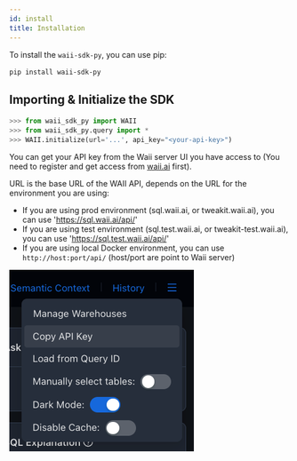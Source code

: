 ```yaml
---
id: install
title: Installation
---
```


To install the `waii-sdk-py`, you can use pip:

```bash
pip install waii-sdk-py
```

## Importing & Initialize the SDK

```python
>>> from waii_sdk_py import WAII
>>> from waii_sdk_py.query import *
>>> WAII.initialize(url='...', api_key="<your-api-key>")
```
You can get your API key from the Waii server UI you have access to (You need to register and get access from [waii.ai](https://waii.ai) first).

URL is the base URL of the WAII API, depends on the URL for the environment you are using: 
- If you are using prod environment (sql.waii.ai, or tweakit.waii.ai), you can use 'https://sql.waii.ai/api/'
- If you are using test environment (sql.test.waii.ai, or tweakit-test.waii.ai), you can use 'https://sql.test.waii.ai/api/'
- If you are using local Docker environment, you can use `http://host:port/api/` (host/port are point to Waii server)

![img.png](img.png)
